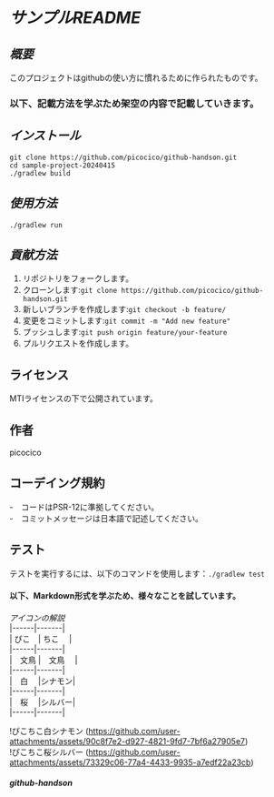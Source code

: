 # *サンプルREADME*

## *概要* <br>
このプロジェクトはgithubの使い方に慣れるために作られたものです。

### 以下、記載方法を学ぶため架空の内容で記載していきます。<br>

## *インストール*<br>
`git clone https://github.com/picocico/github-handson.git`<br>
`cd sample-project-20240415`<br>
`./gradlew build`<br>

## *使用方法*　
`./gradlew run`

## *貢献方法*
1. リポジトリをフォークします。
2. クローンします:`git clone https://github.com/picocico/github-handson.git`<br>
3. 新しいブランチを作成します:`git checkout -b feature/`<br>
4. 変更をコミットします:`git commit -m "Add new feature"`<br>
5. プッシュします:`git push origin feature/your-feature`<br>
6. プルリクエストを作成します。<br>

## ライセンス
MTIライセンスの下で公開されています。

## 作者
picocico

## コーデイング規約
-　コードはPSR-12に準拠してください。<br>
-　コミットメッセージは日本語で記述してください。

## テスト
テストを実行するには、以下のコマンドを使用します：`./gradlew test`

#### 以下、Markdown形式を学ぶため、様々なことを試しています。
 
*アイコンの解説*<br>
|------|-------|<br>
| ぴこ　|  ちこ　 |<br>
|------|-------|<br>
|　文鳥 |　文鳥　 |<br>
|------|-------|<br>
|　白　 |シナモン|<br>
|------|-------|<br>
|　桜　 |シルバー|<br>
|------|-------|<br>

!ぴこちこ白シナモン
(https://github.com/user-attachments/assets/90c8f7e2-d927-4821-9fd7-7bf6a27905e7) <br>
!ぴこちこ桜シルバー
(https://github.com/user-attachments/assets/73329c06-77a4-4433-9935-a7edf22a23cb)<br>



##### github-handson
